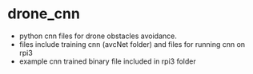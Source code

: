 # drone_cnn
* python cnn files for drone obstacles avoidance.
* files include training cnn (avcNet folder) and files for running cnn on rpi3
* example cnn trained binary file included in rpi3 folder
